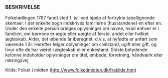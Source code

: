 ### BESKRIVELSE
Folketællingen 1787 fandt sted 1. juli ved hjælp af fortrykte tabellignende skemaer. I det enkelte sogn indskrives familierne (husstandene) en efter en. Under den enkelte person bringes oplysninger om navne, hvad enhver er i familien, om børnene er ægte eller uægte af første, andet eller hvilket ægteskab. Alder, det løbende år iberegnet, d.v.s. at nyfødte er anført som værende 1 år. Herefter følger oplysninger om civilstand, ugift eller gift, og hvor ofte de har været i ægteskab eller enkestand. Sidste betydende kolonne indeholder oplysninger om titel, embede, forretning, håndværk eller næringsvej.

Kilde: Folket i midten (http://www.folketimidten.dk/frakilde.htm)
